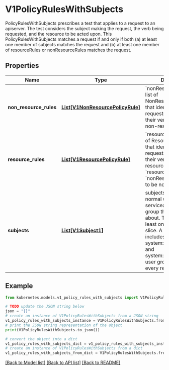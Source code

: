 # V1PolicyRulesWithSubjects

PolicyRulesWithSubjects prescribes a test that applies to a request to an apiserver. The test considers the subject making the request, the verb being requested, and the resource to be acted upon. This PolicyRulesWithSubjects matches a request if and only if both (a) at least one member of subjects matches the request and (b) at least one member of resourceRules or nonResourceRules matches the request.

## Properties

Name | Type | Description | Notes
------------ | ------------- | ------------- | -------------
**non_resource_rules** | [**List[V1NonResourcePolicyRule]**](V1NonResourcePolicyRule.md) | &#x60;nonResourceRules&#x60; is a list of NonResourcePolicyRules that identify matching requests according to their verb and the target non-resource URL. | [optional] 
**resource_rules** | [**List[V1ResourcePolicyRule]**](V1ResourcePolicyRule.md) | &#x60;resourceRules&#x60; is a slice of ResourcePolicyRules that identify matching requests according to their verb and the target resource. At least one of &#x60;resourceRules&#x60; and &#x60;nonResourceRules&#x60; has to be non-empty. | [optional] 
**subjects** | [**List[V1Subject1]**](V1Subject1.md) | subjects is the list of normal user, serviceaccount, or group that this rule cares about. There must be at least one member in this slice. A slice that includes both the system:authenticated and system:unauthenticated user groups matches every request. Required. | 

## Example

```python
from kubernetes.models.v1_policy_rules_with_subjects import V1PolicyRulesWithSubjects

# TODO update the JSON string below
json = "{}"
# create an instance of V1PolicyRulesWithSubjects from a JSON string
v1_policy_rules_with_subjects_instance = V1PolicyRulesWithSubjects.from_json(json)
# print the JSON string representation of the object
print(V1PolicyRulesWithSubjects.to_json())

# convert the object into a dict
v1_policy_rules_with_subjects_dict = v1_policy_rules_with_subjects_instance.to_dict()
# create an instance of V1PolicyRulesWithSubjects from a dict
v1_policy_rules_with_subjects_from_dict = V1PolicyRulesWithSubjects.from_dict(v1_policy_rules_with_subjects_dict)
```
[[Back to Model list]](../README.md#documentation-for-models) [[Back to API list]](../README.md#documentation-for-api-endpoints) [[Back to README]](../README.md)


